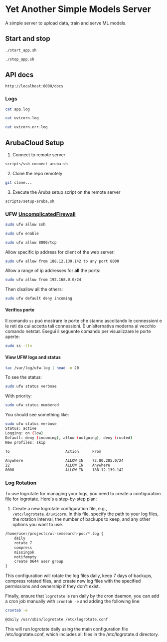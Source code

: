 # Yet Another Simple Models Server

A simple server to upload data, train and serve ML models.

## Start and stop

```bash
./start_app.sh
```

```bash
./stop_app.sh
```

## API docs

```
http://localhost:8000/docs
```

### Logs

```bash
cat app.log
```

```bash
cat uvicorn.log
```

```bash
cat uvicorn.err.log
```

## ArubaCloud Setup

1. Connect to remote server

```bash
scripts/ssh-connect-aruba.sh
```

2. Clone the repo remotely

```bash
git clone...
```

3. Execute the Aruba setup script on the remote server

```bash
scripts/setup-aruba.sh
```

### UFW [UncomplicatedFirewall](https://wiki.ubuntu.com/UncomplicatedFirewall)

```bash
sudo ufw allow ssh
```

```bash
sudo ufw enable
```

```bash
sudo ufw allow 8000/tcp
```

Allow specific ip address for client of the web server:

```bash
sudo ufw allow from 188.12.139.142 to any port 8000
```

Allow a range of ip addresses for **all** the ports:

```bash
sudo ufw allow from 192.168.0.0/24
```

Then disallow all the others:

```bash
sudo ufw default deny incoming
```

#### Verifica porte

Il comando `ss` può mostrare le porte che stanno ascoltando le connessioni e le reti da cui accetta tali connessioni. È un’alternativa moderna al vecchio comando netstat.
Esegui il seguente comando per visualizzare le porte aperte:

```bash
sudo ss -ltn
```

#### View UFW logs and status

```bash
tac /var/log/ufw.log | head -n 20
```

To see the status:

```bash
sudo ufw status verbose
```

With priority:

```bash
sudo ufw status numbered
```

You should see something like:

```bash
sudo ufw status verbose
Status: active
Logging: on (low)
Default: deny (incoming), allow (outgoing), deny (routed)
New profiles: skip

To                         Action      From
--                         ------      ----
Anywhere                   ALLOW IN    72.80.205.0/24            
22                         ALLOW IN    Anywhere                  
8000                       ALLOW IN    188.12.139.142            
```

### Log Rotation

To use logrotate for managing your logs, you need to create a configuration file for logrotate. Here's a step-by-step plan:

1. Create a new logrotate configuration file, e.g., `/etc/logrotate.d/uvicorn`.
In this file, specify the path to your log files, the rotation interval, the number of backups to keep, and any other options you want to use.

```txt
/home/user/projects/wl-semsearch-poc/*.log {
    daily
    rotate 7
    compress
    missingok
    notifempty
    create 0644 user group
}
```

This configuration will rotate the log files daily, keep 7 days of backups, compress rotated files, and create new log files with the specified permissions and ownership if they don't exist.

Finally, ensure that `logrotate` is run daily by the cron daemon,  you can add a cron job manually with `crontab -e` and adding the following line:

```bash
crontab -e

@daily /usr/sbin/logrotate /etc/logrotate.conf
```

This will run logrotate daily using the main configuration file /etc/logrotate.conf, which includes all files in the /etc/logrotate.d directory.
